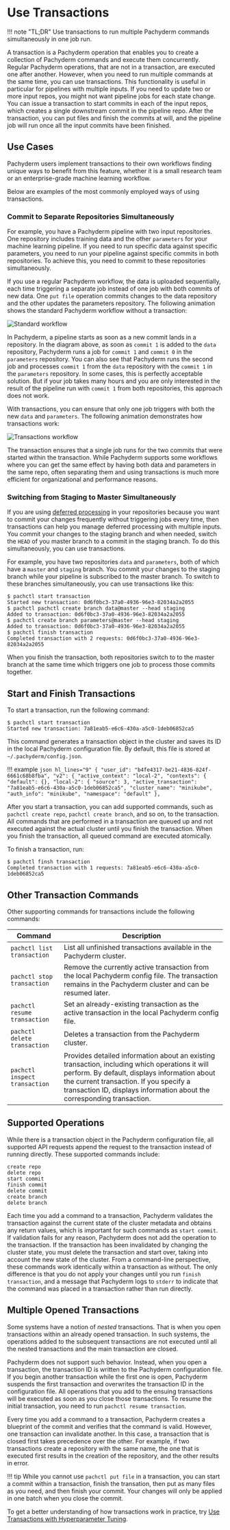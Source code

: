 # Use Transactions

!!! note "TL;DR"
    Use transactions to run multiple Pachyderm commands
    simultaneously in one job run.

A transaction is a Pachyderm operation that enables you to create
a collection of Pachyderm commands and execute them concurrently.
Regular Pachyderm operations, that are not in a transaction, are
executed one after another. However, when you need
to run multiple commands at the same time, you can use transactions.
This functionality is useful in particular for pipelines with multiple
inputs. If you need to update two or more input repos, you might not want
pipeline jobs for each state change. You can issue a transaction
to start commits in each of the input repos, which creates a single
downstream commit in the pipeline repo. After the transaction, you
can put files and finish the commits at will, and the pipeline job
will run once all the input commits have been finished.

## Use Cases

Pachyderm users implement transactions to their own workflows finding
unique ways to benefit from this feature, whether it is a small
research team or an enterprise-grade machine learning workflow.

Below are examples of the most commonly employed ways of using transactions.

### Commit to Separate Repositories Simultaneously

For example, you have a Pachyderm pipeline with two input
repositories. One repository includes training data and the
other `parameters` for your machine learning pipeline. If you need
to run specific data against specific parameters, you need to
run your pipeline against specific commits in both repositories.
To achieve this, you need to commit to these repositories
simultaneously.

If you use a regular Pachyderm workflow, the data is uploaded sequentially,
each time triggering a separate job instead of one job with both commits
of new data. One `put file` operation commits changes to
the data repository and the other updates the parameters repository.
The following animation shows the standard Pachyderm workflow without
a transaction:

![Standard workflow](../assets/images/transaction_wrong.gif)

In Pachyderm, a pipeline starts as soon as a new commit lands in
a repository. In the diagram above, as soon as `commit 1` is added
to the `data` repository, Pachyderm runs a job for `commit 1` and
`commit 0` in the `parameters` repository. You can also see
that Pachyderm runs the second job and processes `commit 1`
from the `data` repository with the `commit 1` in the `parameters`
repository. In some cases, this is perfectly acceptable solution.
But if your job takes many hours and you are only interested in the
result of the pipeline run with `commit 1` from both repositories,
this approach does not work.

With transactions, you can ensure that only one job triggers with
both the new `data` and `parameters`. The following animation
demonstrates how transactions work:

![Transactions workflow](../assets/images/transaction_right.gif)

The transaction ensures that a single job runs for the two commits
that were started within the transaction.
While Pachyderm supports some workflows where you can get the
same effect by having both data and parameters in the same repo,
often separating them and using transactions is much more efficient for
organizational and performance reasons.

### Switching from Staging to Master Simultaneously

If you are using [deferred processing](../deferred_processing/)
in your repositories because you want to commit your changes frequently
without triggering jobs every time, then transactions can help you
manage deferred processing with multiple inputs. You commit your
changes to the staging branch and
when needed, switch the `HEAD` of you master branch to a commit in the
staging branch. To do this simultaneously, you can use transactions.

For example, you have two repositories `data` and `parameters`, both
of which have a `master` and `staging` branch. You commit your
changes to the staging branch while your pipeline is subscribed to the
master branch. To switch to these branches simultaneously, you can
use transactions like this:

```shell
$ pachctl start transaction
Started new transaction: 0d6f0bc3-37a0-4936-96e3-82034a2a2055
$ pachctl pachctl create branch data@master --head staging
Added to transaction: 0d6f0bc3-37a0-4936-96e3-82034a2a2055
$ pachctl create branch parameters@master --head staging
Added to transaction: 0d6f0bc3-37a0-4936-96e3-82034a2a2055
$ pachctl finish transaction
Completed transaction with 2 requests: 0d6f0bc3-37a0-4936-96e3-82034a2a2055
```

When you finish the transaction, both repositories switch to
to the master branch at the same time which triggers one job to process
those commits together.

## Start and Finish Transactions

To start a transaction, run the following command:

```shell
$ pachctl start transaction
Started new transaction: 7a81eab5-e6c6-430a-a5c0-1deb06852ca5
```

This command generates a transaction object in the cluster and saves
its ID in the local Pachyderm configuration file. By default, this file
is stored at `~/.pachyderm/config.json`.

!!! example
    ```json hl_lines="9"
    {
       "user_id": "b4fe4317-be21-4836-824f-6661c68b8fba",
       "v2": {
         "active_context": "local-2",
         "contexts": {
           "default": {},
           "local-2": {
             "source": 3,
             "active_transaction": "7a81eab5-e6c6-430a-a5c0-1deb06852ca5",
             "cluster_name": "minikube",
             "auth_info": "minikube",
             "namespace": "default"
           },
    ```

After you start a transaction, you can add supported commands, such
as `pachctl create repo`, `pachctl create branch`, and so on, to the
transaction. All commands that are performed in a transaction are
queued up and not executed against the actual cluster until you finish
the transaction. When you finish the transaction, all queued command
are executed atomically.

To finish a transaction, run:

```shell
$ pachctl finsh transaction
Completed transaction with 1 requests: 7a81eab5-e6c6-430a-a5c0-1deb06852ca5
```

## Other Transaction Commands
Other supporting commands for transactions include the following commands:

| Command      | Description |
| ------------ | ----------- |
| `pachctl list transaction` | List all unfinished transactions available in the Pachyderm cluster. |
| `pachctl stop transaction` | Remove the currently active transaction from the local Pachyderm config file. The transaction remains in the Pachyderm cluster and can be resumed later. |
| `pachctl resume transaction` | Set an already-existing transaction as the active transaction in the local Pachyderm config file. |
| `pachctl delete transaction` | Deletes a transaction from the Pachyderm cluster. |
| `pachctl inspect transaction` | Provides detailed information about an existing transaction, including which operations it will perform. By default, displays information about the current transaction. If you specify a transaction ID, displays information about the corresponding transaction. |

## Supported Operations

While there is a transaction object in the Pachyderm configuration
file, all supported API requests append the request to the
transaction instead of running directly. These supported commands include:

```shell
create repo
delete repo
start commit
finish commit
delete commit
create branch
delete branch
```

Each time you add a command to a transaction, Pachyderm validates the
transaction against the current state of the cluster metadata and obtains
any return values, which is important for such commands as
`start commit`. If validation fails for any reason, Pachyderm does
not add the operation to the transaction. If the transaction has been
invalidated by changing the cluster state, you must delete the transaction
and start over, taking into account the new state of the cluster.
From a command-line perspective, these commands work identically within
a transaction as without. The only difference is that you do not apply
your changes until you run `finish transaction`, and a message that
Pachyderm logs to `stderr` to indicate that the command was placed
in a transaction rather than run directly.

## Multiple Opened Transactions

Some systems have a notion of *nested* transactions. That is when you
open transactions within an already opened transaction. In such systems, the
operations added to the subsequent transactions are not executed
until all the nested transactions and the main transaction are closed.

Pachyderm does not support such behavior. Instead, when you open a
transaction, the transaction ID is written to the Pachyderm configuration
file. If you begin another transaction while the first one is open, Pachyderm
suspends the first transaction and overwrites the transaction ID in the
configuration file. All operations that you add to the ensuing
transactions will be executed as soon as you close those
transactions. To resume the initial transaction, you need to run
`pachctl resume transaction`.

Every time you add a command to a transaction,
Pachyderm creates a blueprint of the commit and verifies that the
command is valid. However, one transaction can invalidate another.
In this case, a transaction that is closed first takes precedence
over the other. For example, if two transactions create a repository
with the same name, the one that is executed first results in the
creation of the repository, and the other results in error.

!!! tip
     While you cannot use `pachctl put file` in a transaction, you can
     start a commit within a transaction, finish the transation,
     then put as many files as you need, and then finish your commit.
     Your changes will only be applied in one batch when you close
     the commit.

To get a better understanding of how transactions work in practice, try
[Use Transactions with Hyperparameter Tuning](https://github.com/pachyderm/pachyderm/tree/master/examples/transactions/).

